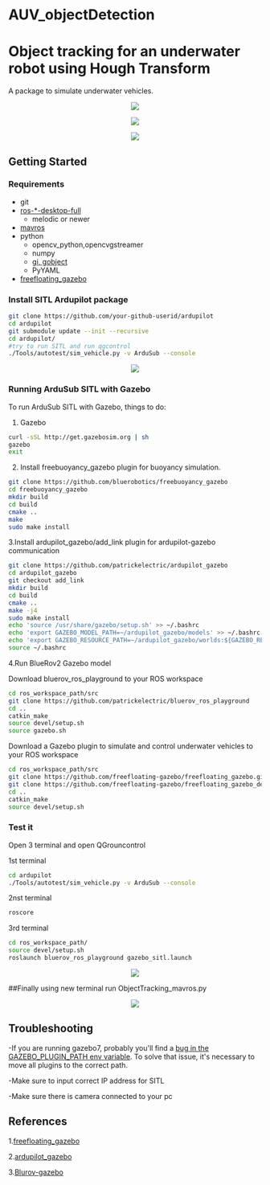 # AUV_objectDetection
Object tracking for an underwater robot using Hough Transform 
===================

A package to simulate underwater vehicles.
<p align="center">
  <img src="doc/NewModel.png">
</p>
<p align="center">
  <img src="doc/0.png">
</p>
<p align="center">
  <img src="doc/gif.gif">
</p>


## Getting Started

### Requirements ###
- git
- [ros-\*-desktop-full](http://wiki.ros.org/ROS/Installation)
  - melodic or newer
- [mavros](http://wiki.ros.org/mavros)
- python
  - opencv_python,opencvgstreamer
  - numpy
  - [gi, gobject](https://wiki.ubuntu.com/Novacut/GStreamer1.0)
  - PyYAML
- [freefloating_gazebo](https://github.com/freefloating-gazebo/freefloating_gazebo)



### Install SITL Ardupilot package
```bash
git clone https://github.com/your-github-userid/ardupilot
cd ardupilot
git submodule update --init --recursive
cd ardupilot/
#try to run SITL and run qgcontrol
./Tools/autotest/sim_vehicle.py -v ArduSub --console
```
<p align="center">
  <img src="doc/1.PNG">
</p>

### Running ArduSub SITL with Gazebo
To run ArduSub SITL with Gazebo, things to do:


1. Gazebo 
```bash
curl -sSL http://get.gazebosim.org | sh
gazebo
exit
```

2. Install freebuoyancy_gazebo plugin for buoyancy simulation.
```bash
git clone https://github.com/bluerobotics/freebuoyancy_gazebo
cd freebuoyancy_gazebo
mkdir build
cd build
cmake ..
make
sudo make install
```

3.Install ardupilot_gazebo/add_link plugin for ardupilot-gazebo communication
```bash
git clone https://github.com/patrickelectric/ardupilot_gazebo
cd ardupilot_gazebo
git checkout add_link
mkdir build
cd build
cmake ..
make -j4
sudo make install
echo 'source /usr/share/gazebo/setup.sh' >> ~/.bashrc
echo 'export GAZEBO_MODEL_PATH=~/ardupilot_gazebo/models' >> ~/.bashrc
echo 'export GAZEBO_RESOURCE_PATH=~/ardupilot_gazebo/worlds:${GAZEBO_RESOURCE_PATH}' >> ~/.bashrc
source ~/.bashrc
```

4.Run BlueRov2 Gazebo model


Download bluerov_ros_playground to your ROS workspace
```bash
cd ros_workspace_path/src
git clone https://github.com/patrickelectric/bluerov_ros_playground
cd ..
catkin_make
source devel/setup.sh
source gazebo.sh
```

Download a Gazebo plugin to simulate and control underwater vehicles to your ROS workspace
```bash
cd ros_workspace_path/src
git clone https://github.com/freefloating-gazebo/freefloating_gazebo.git
git clone https://github.com/freefloating-gazebo/freefloating_gazebo_demo.git
cd ..
catkin_make
source devel/setup.sh
```




### Test it
Open 3 terminal and open QGrouncontrol

1st terminal
```bash
cd ardupilot
./Tools/autotest/sim_vehicle.py -v ArduSub --console
```
2nst terminal
```bash
roscore
```
3rd terminal
```bash
cd ros_workspace_path/
source devel/setup.sh
roslaunch bluerov_ros_playground gazebo_sitl.launch
```

<p align="center">
  <img src="doc/2.PNG">
</p>

##Finally using new terminal run ObjectTracking_mavros.py

<p align="center">
  <img src="doc/5.PNG">
</p>

## Troubleshooting

-If you are running gazebo7, probably you'll find a [bug in the GAZEBO_PLUGIN_PATH env variable](https://github.com/ros-infrastructure/reprepro-updater/issues/41).
To solve that issue, it's necessary to move all plugins to the correct path.

-Make sure to input correct IP address for SITL

-Make sure there is camera connected to your pc

## References

1.[freefloating_gazebo](https://github.com/freefloating-gazebo/freefloating_gazebo)

2.[ardupilot_gazebo](https://github.com/patrickelectric/ardupilot_gazeboo)

3.[Blurov-gazebo](https://github.com/patrickelectric/bluerov_ros_playground/blob/master/README.md)

